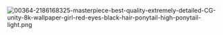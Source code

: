![00364-2186168325-masterpiece-best-quality-extremely-detailed-CG-unity-8k-wallpaper-girl-red-eyes-black-hair-ponytail-high-ponytail-light.png](https://img.xhacgn.com/image/RDn3G)